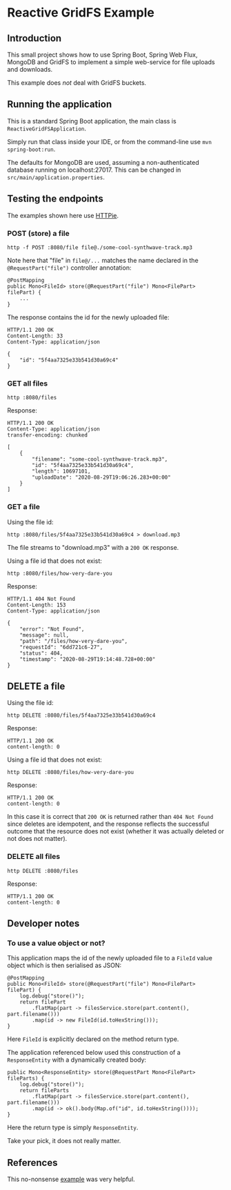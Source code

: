 # Reactive GridFS Example

## Introduction

This small project shows how to use Spring Boot, Spring Web Flux, MongoDB and GridFS to implement a simple web-service
for file uploads and downloads.

This example does *not* deal with GridFS buckets.

## Running the application

This is a standard Spring Boot application, the main class is `ReactiveGridFSApplication`.

Simply run that class inside your IDE, or from the command-line use `mvn spring-boot:run`.

The defaults for MongoDB are used, assuming a non-authenticated database running on localhost:27017. This can be changed
in `src/main/application.properties`.

## Testing the endpoints

The examples shown here use [HTTPie](https://httpie.org/).

### POST (store) a file

```
http -f POST :8080/file file@./some-cool-synthwave-track.mp3
```

Note here that "file" in `file@/...` matches the name declared in the `@RequestPart("file")` controller annotation:

```
@PostMapping
public Mono<FileId> store(@RequestPart("file") Mono<FilePart> filePart) {
    ...
}
```

The response contains the id for the newly uploaded file:
```
HTTP/1.1 200 OK
Content-Length: 33
Content-Type: application/json

{
    "id": "5f4aa7325e33b541d30a69c4"
}
```

### GET all files

```
http :8080/files
```

Response:

```
HTTP/1.1 200 OK
Content-Type: application/json
transfer-encoding: chunked

[
    {
        "filename": "some-cool-synthwave-track.mp3",
        "id": "5f4aa7325e33b541d30a69c4",
        "length": 10697101,
        "uploadDate": "2020-08-29T19:06:26.283+00:00"
    }
]
```

### GET a file

Using the file id:

```
http :8080/files/5f4aa7325e33b541d30a69c4 > download.mp3
```

The file streams to "download.mp3" with a `200 OK` response.

Using a file id that does not exist:

```
http :8080/files/how-very-dare-you
```

Response:

```
HTTP/1.1 404 Not Found
Content-Length: 153
Content-Type: application/json

{
    "error": "Not Found",
    "message": null,
    "path": "/files/how-very-dare-you",
    "requestId": "6dd721c6-27",
    "status": 404,
    "timestamp": "2020-08-29T19:14:48.728+00:00"
}
```

## DELETE a file

Using the file id:

```
http DELETE :8080/files/5f4aa7325e33b541d30a69c4
```

Response:

```
HTTP/1.1 200 OK
content-length: 0
```

Using a file id that does not exist:

```
http DELETE :8080/files/how-very-dare-you
```

Response:

```
HTTP/1.1 200 OK
content-length: 0
```

In this case it is correct that `200 OK` is returned rather than `404 Not Found` since deletes are idempotent, and the
response reflects the successful outcome that the resource does not exist (whether it was actually deleted or not does
not matter).

### DELETE all files

```
http DELETE :8080/files
```

Response:

```
HTTP/1.1 200 OK
content-length: 0
```

## Developer notes

### To use a value object or not?

This application maps the id of the newly uploaded file to a `FileId` value object which is then serialised as JSON:

```
@PostMapping
public Mono<FileId> store(@RequestPart("file") Mono<FilePart> filePart) {
    log.debug("store()");
    return filePart
        .flatMap(part -> filesService.store(part.content(), part.filename()))
        .map(id -> new FileId(id.toHexString()));
}
```

Here `FileId` is explicitly declared on the method return type.

The application referenced below used this construction of a `ResponseEntity` with a dynamically created body:

```
public Mono<ResponseEntity> store(@RequestPart Mono<FilePart> fileParts) {
    log.debug("store()");
    return fileParts
        .flatMap(part -> filesService.store(part.content(), part.filename()))
        .map(id -> ok().body(Map.of("id", id.toHexString())));
}

```

Here the return type is simply `ResponseEntity`.

Take your pick, it does not really matter.

## References

This no-nonsense [example](https://github.com/hantsy/spring-reactive-sample/tree/master/boot-data-mongo-gridfs) was very
helpful.
